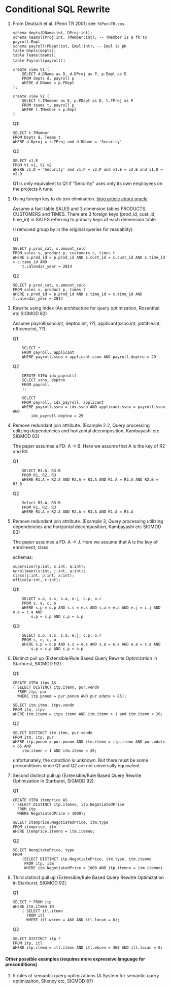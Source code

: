 Conditional SQL Rewrite
=======================

1. From Deutsch et al. (Penn TR 2001) see `fkPennTR.cos`. 
    ```
    schema depts(DName:int, DProj:int);
    schema teams(TProj:int, TMember:int); -- TMember is a fk to payroll.Empl
    schema payroll(PDept:int, Empl:int); -- Empl is pk
    table Depts(depts);
    table Teams(teams);
    table Payroll(payroll)；
    ```

    ```
    create view V1 (
        SELECT d.DName as D, d.DProj as P, p.Empl as E
        FROM depts d, payroll p
        WHERE d.DName = p.PDept
    );

    create view V2 (
        SELECT t.TMember as E, p.PDept as D, t.TProj as P
        FROM teams t, payroll p
        WHERE t.TMember = p.Empl
    )
    ```

    Q1:
    ```
    SELECT t.TMember
    FROM Depts d, Teams t
    WHERE d.Dproj = t.TProj and d.DName = 'Security'
    ```

    Q2
    ```
    SELECT v1.E
    FROM V1 v1, V2 v2
    WHERE v1.D = 'Security' and v1.P = v2.P and v1.E = v2.E and v1.D = v2.D
    ```

    Q1 is only equivalent to Q1 if "Security" uses only its own employees on the projects it runs. 


2. Using foreign key to do join elimination. [blog article about oracle](https://danischnider.wordpress.com/2015/12/01/foreign-key-constraints-in-an-oracle-data-warehouse/)

    Assume a fact table SALES and 3 dimension tables PRODUCTS, CUSTOMERS and TIMES. There are 3 foreign keys (prod_id, cust_id, time_id) in SALES referring to primary keys of each demension table. 

    (I removed group by in the original queries for readablity).

    Q1
    ```
    SELECT p.prod_cat, s.amount_sold
    FROM sales s, product p, customers c, times t
    WHERE s.prod_id = p.prod_id AND s.cust_id = c.cust_id AND s.time_id = c.time_id AND
        t.calendar_year = 2014 
    ```

    Q2
    ```
    SELECT p.prod_cat, s.amount_sold
    FROM sales s, product p, times t
    WHERE s.prod_id = p.prod_id AND s.time_id = c.time_id AND t.calendar_year = 2014 
    ```

3. Rewrite using Index (An architecture for query optimization, Rosenthal etc SIGMOD 82)

    Assume payroll(ssno:int, deptno:int, ??), applicant(ssno:int, jobtitile:int, officeno:int, ??).

    Q1
    ``` 
        SELECT *
        FROM payroll, applicant
        WHERE payroll.ssno = applicant.ssno AND payroll.deptno = 29
    ```

    Q2
    ```
        CREATE VIEW idx_payroll(
        SELECT ssno, deptno
        FROM payroll
        );

        SELECT 
        FROM payroll, idx_payroll, applicant
        WHERE payroll.ssno = idx.ssno AND applicant.ssno = payroll.ssno AND 
            idx_payroll.deptno = 29 
    ```

4. Remove redundant join attribute. (Example 2.2, Query processing utilizing dependencies and horizontal decomposition, Kambayashi etc SIGMOD 83)

    The paper assumes a FD: A -> B. Here we assume that A is the key of R2 and R3.

    Q1
    ```
        SELECT R3.A, R3.B
        FROM R1, R2, R3
        WHERE R1.A = R2.A AND R2.A = R3.A AND R1.A = R3.A AND R2.B = R3.B
    ```

    Q2
    ```
        Select R3.A, R3.B
        FROM R1, R2, R3
        WHERE R1.A = R2.A AND R2.A = R3.A AND R1.A = R3.A
    ```


5. Remove redundant join attribute. (Example 3, Query processing utilizing dependencies and horizontal decomposition, Kambayashi etc SIGMOD 83)

    The paper assumes a FD: A -> J. Here we assume that A is the key of enrollment, class.

    schemas:
    ```
    supervisor(p:int, s:int, a:int);
    enrollment(s:int, j:int, a:int);
    class(j:int, p:int, a:int);
    office(p:int, r:int);
    ```

    Q1:
    ```
        SELECT s.p, s.s, s.a, e.j, c.p, o.r
        FROM s, e, c, o
        WHERE s.p = o.p AND s.s = e.s AND s.a = e.a AND e.j = c.j AND e.a = c.a AND
            s.p = c.p AND c.p = o.p 
    ```

    Q2:
    ```
        SELECT s.p, s.s, s.a, e.j, c.p, o.r
        FROM s, e, c, o
        WHERE s.p = o.p AND s.s = e.s AND s.a = e.a AND e.a = c.a AND
            s.p = c.p AND c.p = o.p 
    ```


6. Distinct pull up (Extensible/Rule Based Query Rewrite Optimization in Starburst, SIGMOD 92).
    
    Q1:
    ``` 
    CREATE VIEW itpv AS
    ( SELECT DISTINCT itp.itemn, pur.vendn
      FROM itp, pur
      WHERE itp.ponum = pur.ponum AND pur.odate > 85);
    
    SELECT itm.itmn, itpv.vendn 
    FROM itm, itpv
    WHERE itm.itemn = itpv.itemn AND itm.itemn > 1 and itm.itemn < 20;
    ```

    Q2
    ```
    SELECT DISTINCT itm.itmn, pur.vendn
    FROM itm, itp, pur
    WHERE itp.ponum = pur.ponum AND itm.itemn = itp.itemn AND pur.odate > 85 AND
        itm.itemn > 1 AND itm.itemn < 20;
    ```
    unfortunately, the condition is unknown. But there must be some preconditions since Q1 and Q2 are not universally equivalent.


7. Second distinct pull up (Extensible/Rule Based Query Rewrite Optimization in Starburst, SIGMOD 92).

    Q1
    ```
    CREATE VIEW itemprice AS
    ( SELECT DISTINCT itp.itemno, itp.NegotiatedPrice 
      FROM itp
      WHERE NegotiatedPrice > 1000);
    
    SELECT itemprice.NegotiatedPrice, itm.type
    FROM itemprice, itm
    WHERE itemprice.itemno = itm.itemno;
    ```

    Q2
    ```
    SELECT NeogitatePrice, type
    FROM
        (SELECT DISTINCT itp.NegotiatePrice, itm.type, itm.itemno
         FROM itp, itm
         WHERE itp.NegotiatedPrice > 1000 AND itp.itemno = itm.itemno)
    ```
 
8. Third distinct pull up (Extensible/Rule Based Query Rewrite Optimization in Starburst, SIGMOD 92).   

    Q1
    ```
    SELECT * FROM itp
    WHERE itm.itemn IN
        ( SELECT itl.itemn 
          FROM itl
          WHERE itl.wkcen = 468 AND itl.locan = 0);
    ```

    Q2
    ```
    SELECT DISTINCT itp.* 
    FROM itp, itl
    WHERE itp.itemn = itl.itemn AND itl.wkcen = 468 AND itl.locan = 0;
    ```

#### Other possible examples (requires more expressive language for preconditions)
1. 5 rules of semantic query optimizations (A System for semantic query optimizaiton, Shenoy etc, SIGMOD 87)